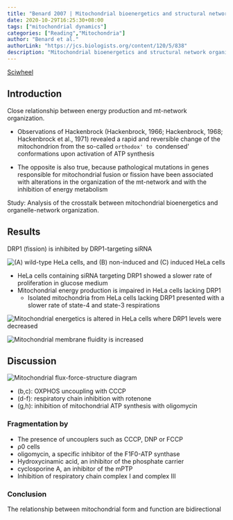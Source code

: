 ```yaml
---
title: "Benard 2007 | Mitochondrial bioenergetics and structural network organization"
date: 2020-10-29T16:25:30+08:00
tags: ["mitochondrial dynamics"]
categories: ["Reading","Mitochondria"]
author: "Benard et al."
authorLink: "https://jcs.biologists.org/content/120/5/838"
description: "Mitochondrial bioenergetics and structural network organization"
---
```


[Sciwheel](https://sciwheel.com/work/#/items/1545618)

<!--more-->

## Introduction

Close relationship between energy production and mt-network organization.

- Observations of Hackenbrock (Hackenbrock, 1966; Hackenbrock, 1968; Hackenbrock et al., 1971) revealed a rapid and reversible change of the mitochondrion from the so-called `orthodox' to `condensed' conformations upon activation of ATP synthesis

- The opposite is also true, because pathological mutations in genes responsible for mitochondrial fusion or fission have been associated with alterations in the organization of the mt-network and with the inhibition of energy metabolism

Study:  Analysis of the crosstalk between mitochondrial bioenergetics and organelle-network organization.

## Results

DRP1 (fission) is inhibited by DRP1-targeting  siRNA

![](https://user-images.githubusercontent.com/40054455/97544999-53526700-1a05-11eb-81ec-8ce82f75c344.png "(A) wild-type HeLa cells, and (B) non-induced and (C) induced HeLa cells")

- HeLa cells containing siRNA targeting DRP1 showed a slower rate of proliferation in glucose medium
- Mitochondrial energy production is impaired in HeLa cells lacking DRP1
  - Isolated mitochondria from HeLa cells lacking DRP1 presented with a slower rate of state-4 and state-3 respirations

![](https://user-images.githubusercontent.com/40054455/97544943-40d82d80-1a05-11eb-960e-430eb654dd70.png "Mitochondrial energetics is altered in HeLa cells where DRP1 levels were decreased")

![](https://user-images.githubusercontent.com/40054455/97544848-230ac880-1a05-11eb-8ccb-7b30d9fa0495.png "Mitochondrial membrane fluidity is increased")


## Discussion

![](https://user-images.githubusercontent.com/40054455/97545368-dd023480-1a05-11eb-92f5-ca8f9efb8e89.png "Mitochondrial flux-force-structure diagram")

- (b,c): OXPHOS uncoupling with CCCP
- (d-f): respiratory chain inhibition with rotenone
- (g,h): inhibition of mitochondrial ATP synthesis with oligomycin

### Fragmentation by
- The presence of uncouplers such as CCCP, DNP or FCCP
- ρ0 cells
- oligomycin, a specific inhibitor of the F1F0-ATP synthase
- Hydroxycinamic acid, an inhibitor of the phosphate carrier
- cyclosporine A, an inhibitor of the mPTP
- Inhibition of respiratory chain complex I and complex III

### Conclusion
The relationship between mitochondrial form and function are bidirectional
